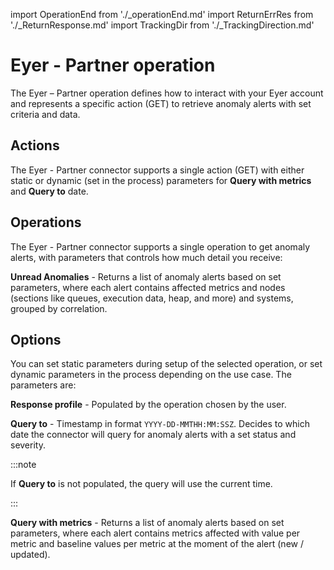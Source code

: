 import OperationEnd from './_operationEnd.md'
import ReturnErrRes from './_ReturnResponse.md'
import TrackingDir from './_TrackingDirection.md'

# Eyer - Partner operation 

<head>
  <meta name="guidename" content="Integration"/>
  <meta name="context" content="GUID-3467f9c0-4c8f-4540-b451-06318cf17df2"/>
</head>

The Eyer – Partner operation defines how to interact with your Eyer account and represents a specific action (GET) to retrieve anomaly alerts with set criteria and data.

## Actions

The Eyer - Partner connector supports a single action (GET) with either static or dynamic (set in the process) parameters for **Query with metrics** and **Query to** date.

## Operations

The Eyer - Partner connector supports a single operation to get anomaly alerts, with parameters that controls how much detail you receive:

**Unread Anomalies** - Returns a list of anomaly alerts based on set parameters, where each alert contains affected metrics and nodes (sections like queues, execution data, heap, and more) and systems,
grouped by correlation.

## Options

You can set static parameters during setup of the selected operation, or set dynamic parameters in the process depending on the use case. The parameters are:

**Response profile** - Populated by the operation chosen by the user.

<TrackingDir />

**Query to** - Timestamp in format `YYYY-DD-MMTHH:MM:SSZ`. Decides to which date the connector will query for anomaly alerts with a set status and severity.

:::note

If **Query to** is not populated, the query will use the current time.

:::

**Query with metrics** - Returns a list of anomaly alerts based on set parameters, where each alert contains metrics affected with value per metric and baseline values per metric at the moment of the alert (new / updated).

<ReturnErrRes />

<OperationEnd />